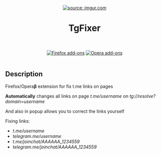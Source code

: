 
<p align="center"><a href="https://imgur.com/yQiqD1Y"><img src="https://i.imgur.com/yQiqD1Y.png?3" title="source: imgur.com" /></a></p>
<h1 align="center">TgFixer</h1>
<p align="center">
  </br></br>
  <a href="https://addons.mozilla.org/ru/firefox/addon/tgfixer/">
    <img src="https://i.imgur.com/dvof8rG.png" alt="Firefox add-ons"></a>
  <a href="https://addons.opera.com/ru/extensions/details/tgfixer/">
    <img src="https://i.imgur.com/wK10qEV.png" alt="Opera add-ons"></a>
  </br></br>
</p>

## Description
Firefox/Opera**β** extension for fix t.me links on pages

**Automatically** changes all links on page *t.me/username* on *tg://resolve?domain=username*

And also in popup allows you to correct the links yourself

Fixing links:

+ *t.me/username*
+ *telegram.me/username*
+ *t.me/joinchat/AAAAAA_1234559*
+ *telegram.me/joinchat/AAAAAA_1234559*
